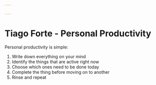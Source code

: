 ```yaml
---

---
```

# Tiago Forte - Personal Productivity
Personal productivity is simple:

1. ﻿﻿﻿Write down everything on your mind
2. ﻿﻿﻿Identify the things that are active right now
3. ﻿﻿﻿Choose which ones need to be done today
4. ﻿﻿﻿Complete the thing before moving on to another
5. ﻿﻿﻿Rinse and repeat